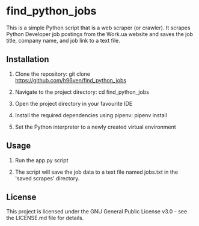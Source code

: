 # find_python_jobs

This is a simple Python script that is a web scraper (or crawler). It scrapes Python Developer job postings from the Work.ua website and saves the job title, company name, and job link to a text file.


## Installation

1. Clone the repository:
git clone https://github.com/h96ven/find_python_jobs

2. Navigate to the project directory:
cd find_python_jobs

3. Open the project directory in your favourite IDE

4. Install the required dependencies using pipenv:
pipenv install

5. Set the Python interpreter to a newly created virtual environment

## Usage

1. Run the app.py script

2. The script will save the job data to a text file named jobs.txt in the 'saved scrapes' directory.

## License

This project is licensed under the GNU General Public License v3.0 - see the LICENSE.md file for details.
